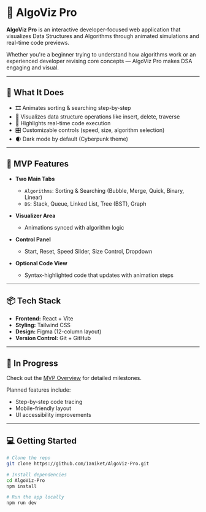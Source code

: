 # 🚀 AlgoViz Pro

**AlgoViz Pro** is an interactive developer-focused web application that visualizes Data Structures and Algorithms through animated simulations and real-time code previews.

Whether you're a beginner trying to understand how algorithms work or an experienced developer revising core concepts — AlgoViz Pro makes DSA engaging and visual.

---

## 🧠 What It Does

- 🎞️ Animates sorting & searching step-by-step
- 🧱 Visualizes data structure operations like insert, delete, traverse
- 🧩 Highlights real-time code execution
- 🎛️ Customizable controls (speed, size, algorithm selection)
- 🌒 Dark mode by default (Cyberpunk theme)

---

## 📁 MVP Features

- **Two Main Tabs**  
  - `Algorithms`: Sorting & Searching (Bubble, Merge, Quick, Binary, Linear)  
  - `DS`: Stack, Queue, Linked List, Tree (BST), Graph

- **Visualizer Area**  
  - Animations synced with algorithm logic

- **Control Panel**  
  - Start, Reset, Speed Slider, Size Control, Dropdown

- **Optional Code View**  
  - Syntax-highlighted code that updates with animation steps

---

## 📦 Tech Stack

- **Frontend:** React + Vite  
- **Styling:** Tailwind CSS  
- **Design:** Figma (12-column layout)  
- **Version Control:** Git + GitHub  

---

## 🧪 In Progress

Check out the [MVP Overview](src/docs/mvp-overview.md) for detailed milestones.

Planned features include:
- Step-by-step code tracing
- Mobile-friendly layout
- UI accessibility improvements

---

## 💻 Getting Started

```bash
# Clone the repo
git clone https://github.com/1aniket/AlgoViz-Pro.git

# Install dependencies
cd AlgoViz-Pro
npm install

# Run the app locally
npm run dev

